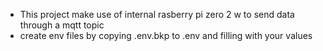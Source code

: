 * This project make use of internal rasberry pi zero 2 w to send data through a mqtt topic
* create env files by copying .env.bkp to .env and filling with your values